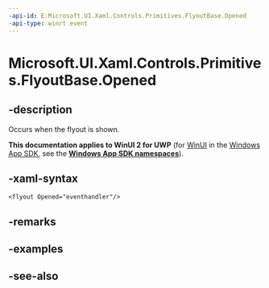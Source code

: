 ```yaml
---
-api-id: E:Microsoft.UI.Xaml.Controls.Primitives.FlyoutBase.Opened
-api-type: winrt event
---
```


<!-- Event syntax
public event Windows.Foundation.EventHandler Opened<object>
-->

# Microsoft.UI.Xaml.Controls.Primitives.FlyoutBase.Opened

## -description
Occurs when the flyout is shown.

**This documentation applies to WinUI 2 for UWP** (for [WinUI](/windows/apps/winui/winui3/) in the [Windows App SDK](/windows/apps/windows-app-sdk/), see the **[Windows App SDK namespaces](/windows/windows-app-sdk/api/winrt/)**).

## -xaml-syntax
```xaml
<flyout Opened="eventhandler"/>
```


## -remarks

## -examples

## -see-also
